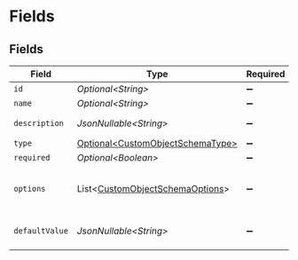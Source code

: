 # Fields


## Fields

| Field                                                                                    | Type                                                                                     | Required                                                                                 | Description                                                                              | Example                                                                                  |
| ---------------------------------------------------------------------------------------- | ---------------------------------------------------------------------------------------- | ---------------------------------------------------------------------------------------- | ---------------------------------------------------------------------------------------- | ---------------------------------------------------------------------------------------- |
| `id`                                                                                     | *Optional\<String>*                                                                      | :heavy_minus_sign:                                                                       | N/A                                                                                      | field_123                                                                                |
| `name`                                                                                   | *Optional\<String>*                                                                      | :heavy_minus_sign:                                                                       | N/A                                                                                      | project_name                                                                             |
| `description`                                                                            | *JsonNullable\<String>*                                                                  | :heavy_minus_sign:                                                                       | N/A                                                                                      | Name of the project                                                                      |
| `type`                                                                                   | [Optional\<CustomObjectSchemaType>](../../models/components/CustomObjectSchemaType.md)   | :heavy_minus_sign:                                                                       | N/A                                                                                      | string                                                                                   |
| `required`                                                                               | *Optional\<Boolean>*                                                                     | :heavy_minus_sign:                                                                       | N/A                                                                                      | true                                                                                     |
| `options`                                                                                | List\<[CustomObjectSchemaOptions](../../models/components/CustomObjectSchemaOptions.md)> | :heavy_minus_sign:                                                                       | Options for select and multiselect types                                                 |                                                                                          |
| `defaultValue`                                                                           | *JsonNullable\<String>*                                                                  | :heavy_minus_sign:                                                                       | Default value for the field                                                              | New Project                                                                              |